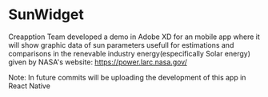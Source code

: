 # SunWidget
Creapption Team developed a demo in Adobe XD for an mobile app where it will show graphic data of sun parameters usefull for estimations and comparisons in the renevable industry energy(especifically Solar energy) given by NASA's website: https://power.larc.nasa.gov/

Note:
In future commits will be uploading the development of this app in React Native
